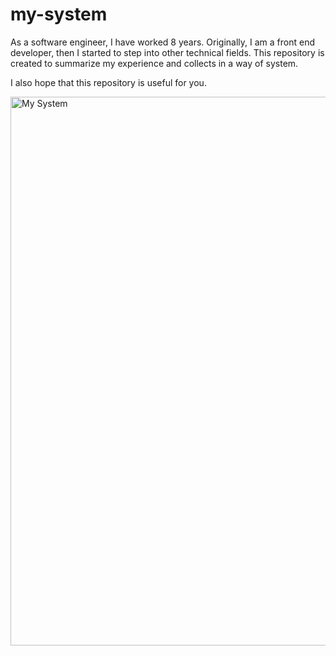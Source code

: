# my-system

As a software engineer, I have worked 8 years. Originally, I am a front end developer, then I started to step into other technical fields. This repository is created to summarize my experience and collects in a way of system.

I also hope that this repository is useful for you.

<img width="878" alt="My System" src="https://github.com/NealST/my-system/assets/17682407/6b9d2c73-d2f9-4444-9092-fb1268dab174">
